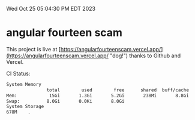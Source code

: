 Wed Oct 25 05:04:30 PM EDT 2023

# angular fourteen scam


This project is live at [https://angularfourteenscam.vercel.app/](https://angularfourteenscam.vercel.app/ "dog!") thanks to Github and Vercel.

CI Status: 

```bash
System Memory
               total        used        free      shared  buff/cache   available
Mem:            15Gi       1.3Gi       5.2Gi       238Mi       8.8Gi        13Gi
Swap:          8.0Gi       0.0Ki       8.0Gi
System Storage
678M	.
```
